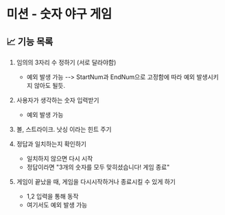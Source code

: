 # 미션 - 숫자 야구 게임

## 📈 기능 목록
  
  1. 임의의 3자리 수 정하기 (서로 달라야함)
      - 예외 발생 가능 --> StartNum과 EndNum으로 고정함에 따라 예외 발생시키지 않아도 될듯.
      
  2. 사용자가 생각하는 숫자 입력받기
      - 예외 발생 가능
      
  3. 볼, 스트라이크. 낫싱 이라는 힌트 주기
  
  4. 정답과 일치하는지 확인하기
      - 일치하지 않으면 다시 시작
      - 정답이라면 "3개의 숫자를 모두 맞히셨습니다! 게임 종료"
      
  5. 게임이 끝났을 때, 게임을 다시시작하거나 종료시킬 수 있게 하기
      - 1,2 입력을 통해 동작
      - 여기서도 예외 발생 가능

<br>
